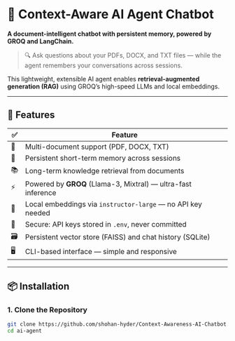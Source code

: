# 🧠 Context-Aware AI Agent Chatbot

**A document-intelligent chatbot with persistent memory, powered by GROQ and LangChain.**

> 🔍 Ask questions about your PDFs, DOCX, and TXT files — while the agent remembers your conversations across sessions.

This lightweight, extensible AI agent enables **retrieval-augmented generation (RAG)** using GROQ’s high-speed LLMs and local embeddings.

---

## 🚀 Features

| ✅ | Feature |
|----|--------|
| 📄 | Multi-document support (PDF, DOCX, TXT) |
| 💬 | Persistent short-term memory across sessions |
| 📚 | Long-term knowledge retrieval from documents |
| ⚡ | Powered by **GROQ** (Llama-3, Mixtral) — ultra-fast inference |
| 🧠 | Local embeddings via `instructor-large` — no API key needed |
| 🔐 | Secure: API keys stored in `.env`, never committed |
| 🗃️ | Persistent vector store (FAISS) and chat history (SQLite) |
| 🖥️ | CLI-based interface — simple and responsive |

---

## 📦 Installation

### 1. Clone the Repository

```bash
git clone https://github.com/shohan-hyder/Context-Awareness-AI-Chatbot.git
cd ai-agent